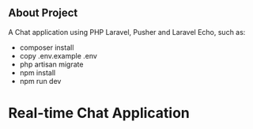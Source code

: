 
## About Project

A Chat application using PHP Laravel, Pusher and Laravel Echo, such as:

- composer install
- copy .env.example .env
- php artisan migrate
- npm install
- npm run dev

#  Real-time Chat Application

